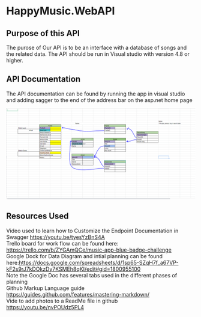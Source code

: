 # HappyMusic.WebAPI
## Purpose of this API
The purose of Our API is to be an interface with a database of songs and the related data. The API should be run in Visual studio with version 4.8 or higher. 


## API Documentation
The API documentation can be found by running the app in visual studio and adding sagger to the end of the address bar on the asp.net home page

 ![DataTables](/Images/DataTables.png)

## Resources Used
Video used to learn how to Customize the Endpoint Documentation in Swagger https://youtu.be/tyesYzBnS4A  
Trello board for work flow can be found here: https://trello.com/b/ZYGAmQCe/music-app-blue-badge-challenge  
Google Dock for Data Diagram and intial planning can be found here:https://docs.google.com/spreadsheets/d/1sp65-SZqH7f_a67VP-kF2s9rJ7kDOkzDy7KSMEh8qKI/edit#gid=1800955100  
Note the Google Doc has several tabs used in the different phases of planning  
Github Markup Language guide https://guides.github.com/features/mastering-markdown/  
Vide to add photos to a ReadMe file in github https://youtu.be/nvPOUdz5PL4  
